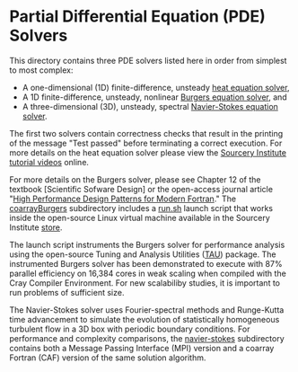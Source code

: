 [This document is formatted with GitHub-Flavored Markdown.   ]:#
[For better viewing, including hyperlinks, read it online at ]:#
[https://github.com/sourceryinstitute/opencoarrays/edit/master/src/tests/integration/pde_solvers/README.txt]:#

Partial Differential Equation (PDE) Solvers
===========================================

This directory contains three PDE solvers listed here in order from simplest to most complex:

* A one-dimensional (1D) finite-difference, unsteady [heat equation solver],
* A 1D finite-difference, unsteady, nonlinear [Burgers equation solver], and
* A three-dimensional (3D), unsteady, spectral [Navier-Stokes equation solver].

The first two solvers contain correctness checks that result in the printing of the 
message "Test passed" before terminating a correct execution.  For more details on the 
heat equation solver please view the [Sourcery Institute] [tutorial videos] online.  

For more details on the Burgers solver, please see Chapter 12 of the textbook 
[Scientific Sofware Design] or the open-access journal article 
"[High Performance Design Patterns for Modern Fortran]."  The [coarrayBurgers] 
subdirectory includes a [run.sh] launch script that works inside the open-source 
Linux virtual machine available in the Sourcery Institute [store].

The launch script instruments the Burgers solver for performance analysis using the 
open-source Tuning and Analysis Utilities ([TAU]) package.  The instrumented Burgers 
solver has been demonstrated to execute with 87% parallel efficiency on 16,384
cores in weak scaling when compiled with the Cray Compiler Environment.  For
new scalabiliby studies, it is important to run problems of sufficient size.

The Navier-Stokes solver uses Fourier-spectral methods and Runge-Kutta time advancement
to simulate the evolution of statistically homogeneous turbulent flow in a 3D box with 
periodic boundary conditions.  For performance and complexity comparisons, the 
[navier-stokes] subdirectory contains both a  Message Passing Interface (MPI) version 
and a coarray Fortran (CAF) version of the same solution algorithm.

[heat equation solver]: ./coarrayHeatSimplified
[Burgers equation solver]: ./coarrayBurgers
[Navier-Stokes equation solver]: ./navier-stokes
[Sourcery Institute]: http://www.sourceryinstitute.org
[tutorial videos]: http://www.sourceryinstitute.org/videos
[Scientific Sofwtware Design]: http://www.cambridge.org/rouson
[High Performance Design Patterns for Modern Fortran]: http://www.hindawi.com/journals/sp/2015/942059/
[store]: http://www.sourceryinstitute.org/store
[coarrayBurgers]: ./coarrayBurgers
[run.sh]: ./coarrayBurgers/run.sh
[TAU]: http://tau.uoregon.edu
[navier-stokes]: ./navier-stokes
